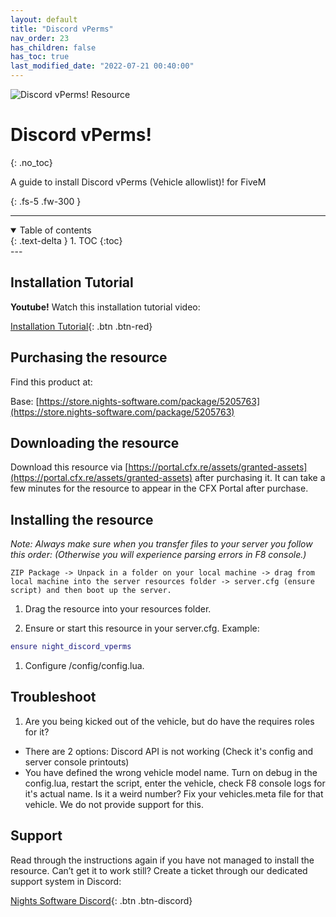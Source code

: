 ```yaml
---
layout: default
title: "Discord vPerms"
nav_order: 23
has_children: false
has_toc: true
last_modified_date: "2022-07-21 00:40:00"
---
```


<img class="cover-img" src="/assets/img/vPerms.png" alt="Discord vPerms! Resource" draggable="false">

# Discord vPerms!
{: .no_toc}

A guide to install Discord vPerms (Vehicle allowlist)! for FiveM

{: .fs-5 .fw-300 }

---
<details open markdown="block">
  <summary>
    Table of contents
  </summary>
  {: .text-delta }
1. TOC
{:toc}
</details>
---

## Installation Tutorial

**Youtube!** Watch this installation tutorial video:

[Installation Tutorial](https://youtu.be/DhWaT_NqNiM?si=xDJcUQ5wcD-oaXdj){: .btn .btn-red}

## Purchasing the resource

Find this product at:

Base: [https://store.nights-software.com/package/5205763](https://store.nights-software.com/package/5205763)

## Downloading the resource

Download this resource via [https://portal.cfx.re/assets/granted-assets](https://portal.cfx.re/assets/granted-assets) after purchasing it. It can take a few minutes for the resource to appear in the CFX Portal after purchase.

## Installing the resource

*Note: Always make sure when you transfer files to your server you follow this order: (Otherwise you will experience parsing errors in F8 console.)*

```
ZIP Package -> Unpack in a folder on your local machine -> drag from local machine into the server resources folder -> server.cfg (ensure script) and then boot up the server.
```

1. Drag the resource into your resources folder.

1. Ensure or start this resource in your server.cfg. Example:
```lua
ensure night_discord_vperms
```

1. Configure /config/config.lua.

## Troubleshoot

1. Are you being kicked out of the vehicle, but do have the requires roles for it? 

- There are 2 options: Discord API is not working (Check it's config and server console printouts)
- You have defined the wrong vehicle model name. Turn on debug in the config.lua, restart the script, enter the vehicle, check F8 console logs for it's actual name. Is it a weird number? Fix your vehicles.meta file for that vehicle. We do not provide support for this.

## Support

Read through the instructions again if you have not managed to install the resource. Can’t get it to work still? Create a ticket through our dedicated support system in Discord:

[Nights Software Discord](https://discord.nights-software.com){: .btn .btn-discord}
